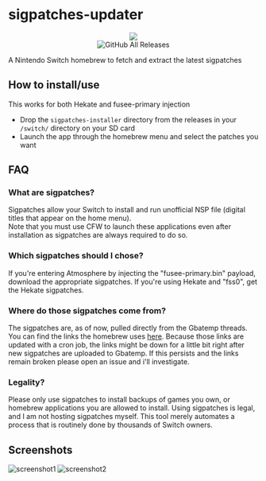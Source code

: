 # sigpatches-updater
<p align="center">
<img src = "https://user-images.githubusercontent.com/61667930/92999622-fe6c9700-f511-11ea-8092-e3df2bea6eb3.jpg"\><br>
<img alt="GitHub All Releases" src="https://img.shields.io/github/downloads/HamletDuFromage/sigpatches-updater/total">
</p>

A Nintendo Switch homebrew to fetch and extract the latest sigpatches

## How to install/use
 This works for both Hekate and fusee-primary injection
- Drop the `sigpatches-installer` directory from the releases in your `/switch/` directory on your SD card
- Launch the app through the homebrew menu and select the patches you want

## FAQ

### What are sigpatches?
Sigpatches allow your Switch to install and run unofficial NSP file (digital titles that appear on the home menu). \
Note that you must use CFW to launch these applications even after installation as sigpatches are always required to do so.

### Which sigpatches should I chose?
If you're entering Atmosphere by injecting the \"fusee-primary.bin\" payload, download the appropriate sigpatches. If you're using Hekate and \"fss0\", get the Hekate sigpatches.

### Where do those sigpatches come from?
The sigpatches are, as of now, pulled directly from the Gbatemp threads. You can find the links the homebrew uses [here](https://hamletdufromage.github.io/sigpatches-updater/sigpatches.html). Because those links are updated with a cron job, the links might be down for a little bit right after new sigpatches are uploaded to Gbatemp. If this persists and the links remain broken please open an issue and i'll investigate.

### Legality?
Please only use sigpatches to install backups of games you own, or homebrew applications you are allowed to install. Using sigpatches is legal, and I am not hosting sigpatches myself. This tool merely automates a process that is routinely done by thousands of Switch owners.

## Screenshots
![screenshot1](https://user-images.githubusercontent.com/61667930/92999680-691dd280-f512-11ea-8bff-9d840e8ed10e.jpg)
![screenshot2](https://user-images.githubusercontent.com/61667930/92999678-68853c00-f512-11ea-9809-bb4b516b9827.jpg)

